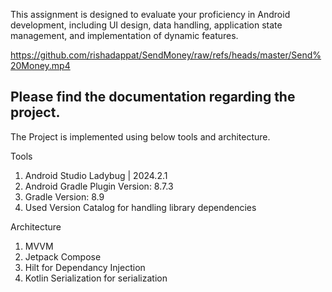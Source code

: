 This assignment is designed to evaluate your proficiency in Android development, including UI
design, data handling, application state management, and implementation of dynamic features.


https://github.com/rishadappat/SendMoney/raw/refs/heads/master/Send%20Money.mp4

## Please find the documentation regarding the project.
The Project is implemented using below tools and architecture.

Tools
  1. Android Studio Ladybug | 2024.2.1
  2. Android Gradle Plugin Version: 8.7.3
  3. Gradle Version: 8.9
  4. Used Version Catalog for handling library dependencies

Architecture
  1. MVVM
  2. Jetpack Compose
  3. Hilt for Dependancy Injection
  4. Kotlin Serialization for serialization
